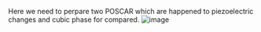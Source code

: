 Here we need to perpare two POSCAR which are happened to piezoelectric changes and cubic phase for compared.
![image](https://github.com/user-attachments/assets/97c3499f-20a1-467e-841f-78feff1005b0)
